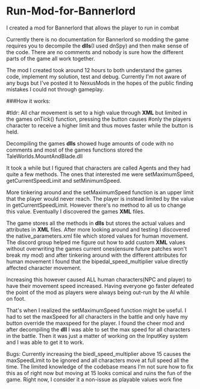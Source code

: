 # Run-Mod-for-Bannerlord
I created a mod for Bannerlord that allows the player to run in combat

Currently there is no documentation for Bannerlord so modding the game requires you to decompile the **dlls**(I used dnSpy) and then make sense of the code. There are no comments and nobody is sure how the different parts of the game all work together.

The mod I created took around 12 hours to both understand the games code, implement my solution, test and debug. Currently I'm not aware of any bugs but I've posted it to NexusMods in the hopes of the public finding mistakes I could not through gameplay.

###How it works:

#tldr: All char movement is set to a high value through **XML** but limited in the games onTick() function, pressing the button causes #only the players character to receive a higher limit and thus moves faster while the button is held. 

Decompiling the games **dlls** showed huge amounts of code with no comments and most of the games functions stored the TaleWorlds.MountAndBlade.dll

It took a while but I figured that characters are called Agents and they had quite a few methods. The ones that interested me were setMaximumSpeed, getCurrentSpeedLimit and setMinimumSpeed. 

More tinkering around and the setMaximumSpeed function is an upper limit that the player would never reach. The player is instead limited by the value in getCurrentSpeedLimit. However there's no method to all us to change this value. Eventually I discovered the games **XML** files.

The game stores all the methods in **dlls** but stores the actual values and attributes in **XML** files. After more looking around and testing I discovered the native_parameters.xml file which stored values for human movement. The discord group helped me figure out how to add custom **XML** values without overwriting the games current ones(ensure future patches won't break my mod) and after tinkering around with the different attributes for human movement I found that the bipedal_speed_multiplier value directly affected character movement.

Increasing this however caused ALL human characters(NPC and player) to have their movement speed increased. Having everyone go faster defeated the point of the mod as players were always being out-run by the AI while on foot.

That's when I realized the setMaximumSpeed function might be useful. I had to set the maxSpeed for all characters in the battle and only have my button override the maxspeed for the player. I found the cheer mod and after decompiling the **dll** I was able to set the max speed for all characters in the battle. Then it was just a matter of working on the InputKey system and I was able to get it to work.

Bugs:
Currently increasing the biedl_speed_multiplier above 15 causes the maxSpeedLimit to be ignored and all characters move at full speed all the time. The limited knowledge of the codebase means I'm not sure how to fix this as of right now but moving at 15 looks comical and ruins the fun of the game. Right now, I consider it a non-issue as playable values work fine
